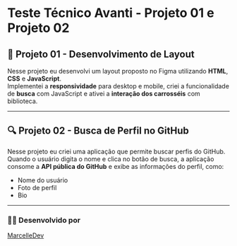 # Teste Técnico Avanti - Projeto 01 e Projeto 02

## 🚀 Projeto 01 - Desenvolvimento de Layout

Nesse projeto eu desenvolvi um layout proposto no Figma utilizando **HTML**, **CSS** e **JavaScript**.  
Implementei a **responsividade** para desktop e mobile, criei a funcionalidade de **busca** com JavaScript e ativei a **interação dos carrosséis** com biblioteca.

---

## 🔍 Projeto 02 - Busca de Perfil no GitHub

Nesse projeto eu criei uma aplicação que permite buscar perfis do GitHub.  
Quando o usuário digita o nome e clica no botão de busca, a aplicação consome a **API pública do GitHub** e exibe as informações do perfil, como:

- Nome do usuário
- Foto de perfil
- Bio

---


### 👩‍💻 Desenvolvido por
[MarcelleDev](https://github.com/MarcelleDev)
